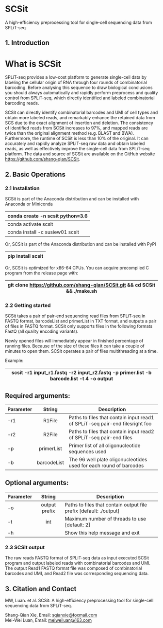 # SCSit
  A high-efficiency preprocessing tool for single-cell sequencing data from SPLiT-seq
## 1.	Introduction

# What is SCSit

  SPLiT-seq provides a low-cost platform to generate single-cell data by labeling the cellular origin of RNA through four rounds of combinatorial barcoding. Before analysing this sequence to draw biological conclusions you should always automatically and rapidly perform preprocess and quality control from SPLiT-seq, which directly identified and labeled combinatorial barcoding reads.

  SCSit can directly identify combinatorial barcodes and UMI of cell types and obtain more labeled reads, and remarkably enhance the retained data from SCS due to the exact alignment of insertion and deletion. The consistency of identified reads from SCSit increases to 97%, and mapped reads are twice than the original alignment method (e.g. BLAST and BWA). Furthermore, the runtime of SCSit is less than 10% of the original. It can accurately and rapidly analyze SPLiT-seq raw data and obtain labeled reads, as well as effectively improve the single-cell data from SPLiT-seq platform. The data and source of SCSit are available on the GitHub website https://github.com/shang-qian/SCSit.


## 2.	Basic Operations

### 2.1	Installation
  SCSit is part of the Anaconda distribution and can be installed with Anaconda or Miniconda
  
| conda create -n scsit python=3.6 | 
| -------------------------------- |
| conda activate scsit | 
| conda install -c susiew01 scsit  |  

  Or, SCSit is part of the Anaconda distribution and can be installed with PyPi
  
| pip install scsit|  
| ---------------- |

  Or, SCSit is optimized for x86-64 CPUs. You can acquire precompiled C program from the release page with:

| git clone https://github.com/shang-qian/SCSit.git   &&  cd SCSit  && ./make.sh|
| ------------------------------------------------------------------------------ |

 
### 2.2	Getting started

  SCSit takes a pair of pair-end sequencing read files from SPLiT-seq in FASTQ format, barcodeList and primerList in TXT format, and outputs a pair of files in FASTQ format. SCSit only supports files in the following formats FastQ (all quality encoding variants).

Newly opened files will immediately appear in finished percentage of running files. Because of the size of these files it can take a couple of minutes to open them. SCSit operates a pair of files multithreading at a time. 

Example:

| scsit -r1 input_r1.fastq -r2 input_r2.fastq -p primer.list -b barcode.list -t 4 -o output|  
| ---------------------- |


## Required arguments:

| Parameter  | String |Description |
| ------------- |:------:|-------------|
| -r1 | R1File | Paths to files that contain input read1 of SPLiT-seq pair-end filesright foo     |
| -r2 | R2File  |  Paths to files that contain input read2 of SPLiT-seq pair-end files    |
| -p | primerList | Primer list of all oligonucleotide sequences used  |
| -b | barcodeList | The 96 well plate oligonucleotides used for each round of barcodes  |


## Optional arguments:

| Parameter  | String |Description |
| ------------- |:------:|-------------|
| -o |  output prefix | Paths to files that contain output file prefix [default: ./output]  |
| -t | int  |  Maximum number of threads to use [default: 2]   |
| -h | | Show this help message and exit  |


### 2.3	SCSit output
The raw reads FASTQ format of SPLiT-seq data as input executed SCSit program and output labeled reads with combinatorial barcodes and UMI. The output Read1 FASTQ format file was composed of combinatorial barcodes and UMI, and Read2 file was corresponding sequencing data. 

## 3.	Citation and Contact

MW, Luan. et al. SCSit: A high-efficiency preprocessing tool for single-cell sequencing data from SPLiT-seq. 


Shang-Qian Xie, Email: sqianxie@foxmail.com  
Mei-Wei Luan, Email: meiweiluan@163.com
